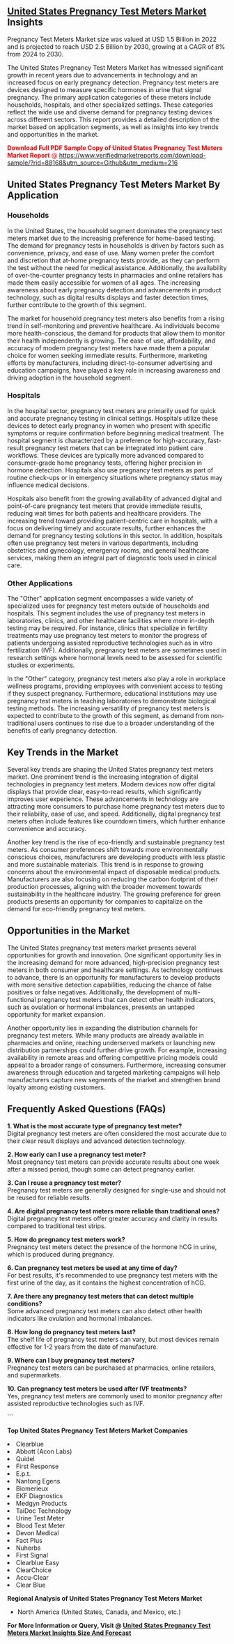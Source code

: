 <h2><a href="https://www.verifiedmarketreports.com/download-sample/?rid=88168&amp;utm_source=Github&amp;utm_medium=216" target="_blank">United States Pregnancy Test Meters Market</a> Insights</h2><p>Pregnancy Test Meters Market size was valued at USD 1.5 Billion in 2022 and is projected to reach USD 2.5 Billion by 2030, growing at a CAGR of 8% from 2024 to 2030.</p><p><p>The United States Pregnancy Test Meters Market has witnessed significant growth in recent years due to advancements in technology and an increased focus on early pregnancy detection. Pregnancy test meters are devices designed to measure specific hormones in urine that signal pregnancy. The primary application categories of these meters include households, hospitals, and other specialized settings. These categories reflect the wide use and diverse demand for pregnancy testing devices across different sectors. This report provides a detailed description of the market based on application segments, as well as insights into key trends and opportunities in the market.</p><p><p><span class=""><span style="color: #ff0000;"><strong>Download Full PDF Sample Copy of United States Pregnancy Test Meters Market Report</strong> @ </span><a href="https://www.verifiedmarketreports.com/download-sample/?rid=88168&amp;utm_source=Github&amp;utm_medium=216" target="_blank">https://www.verifiedmarketreports.com/download-sample/?rid=88168&amp;utm_source=Github&amp;utm_medium=216</a></span></p></p><h2>United States Pregnancy Test Meters Market By Application</h2><h3>Households</h3><p>In the United States, the household segment dominates the pregnancy test meters market due to the increasing preference for home-based testing. The demand for pregnancy tests in households is driven by factors such as convenience, privacy, and ease of use. Many women prefer the comfort and discretion that at-home pregnancy tests provide, as they can perform the test without the need for medical assistance. Additionally, the availability of over-the-counter pregnancy tests in pharmacies and online retailers has made them easily accessible for women of all ages. The increasing awareness about early pregnancy detection and advancements in product technology, such as digital results displays and faster detection times, further contribute to the growth of this segment.</p><p>The market for household pregnancy test meters also benefits from a rising trend in self-monitoring and preventive healthcare. As individuals become more health-conscious, the demand for products that allow them to monitor their health independently is growing. The ease of use, affordability, and accuracy of modern pregnancy test meters have made them a popular choice for women seeking immediate results. Furthermore, marketing efforts by manufacturers, including direct-to-consumer advertising and education campaigns, have played a key role in increasing awareness and driving adoption in the household segment.</p><h3>Hospitals</h3><p>In the hospital sector, pregnancy test meters are primarily used for quick and accurate pregnancy testing in clinical settings. Hospitals utilize these devices to detect early pregnancy in women who present with specific symptoms or require confirmation before beginning medical treatment. The hospital segment is characterized by a preference for high-accuracy, fast-result pregnancy test meters that can be integrated into patient care workflows. These devices are typically more advanced compared to consumer-grade home pregnancy tests, offering higher precision in hormone detection. Hospitals also use pregnancy test meters as part of routine check-ups or in emergency situations where pregnancy status may influence medical decisions.</p><p>Hospitals also benefit from the growing availability of advanced digital and point-of-care pregnancy test meters that provide immediate results, reducing wait times for both patients and healthcare providers. The increasing trend toward providing patient-centric care in hospitals, with a focus on delivering timely and accurate results, further enhances the demand for pregnancy testing solutions in this sector. In addition, hospitals often use pregnancy test meters in various departments, including obstetrics and gynecology, emergency rooms, and general healthcare services, making them an integral part of diagnostic tools used in clinical care.</p><h3>Other Applications</h3><p>The "Other" application segment encompasses a wide variety of specialized uses for pregnancy test meters outside of households and hospitals. This segment includes the use of pregnancy test meters in laboratories, clinics, and other healthcare facilities where more in-depth testing may be required. For instance, clinics that specialize in fertility treatments may use pregnancy test meters to monitor the progress of patients undergoing assisted reproductive technologies such as in vitro fertilization (IVF). Additionally, pregnancy test meters are sometimes used in research settings where hormonal levels need to be assessed for scientific studies or experiments.</p><p>In the "Other" category, pregnancy test meters also play a role in workplace wellness programs, providing employees with convenient access to testing if they suspect pregnancy. Furthermore, educational institutions may use pregnancy test meters in teaching laboratories to demonstrate biological testing methods. The increasing versatility of pregnancy test meters is expected to contribute to the growth of this segment, as demand from non-traditional users continues to rise due to a broader understanding of the benefits of early pregnancy detection.</p><h2>Key Trends in the Market</h2><p>Several key trends are shaping the United States pregnancy test meters market. One prominent trend is the increasing integration of digital technologies in pregnancy test meters. Modern devices now offer digital displays that provide clear, easy-to-read results, which significantly improves user experience. These advancements in technology are attracting more consumers to purchase home pregnancy test meters due to their reliability, ease of use, and speed. Additionally, digital pregnancy test meters often include features like countdown timers, which further enhance convenience and accuracy.</p><p>Another key trend is the rise of eco-friendly and sustainable pregnancy test meters. As consumer preferences shift towards more environmentally conscious choices, manufacturers are developing products with less plastic and more sustainable materials. This trend is in response to growing concerns about the environmental impact of disposable medical products. Manufacturers are also focusing on reducing the carbon footprint of their production processes, aligning with the broader movement towards sustainability in the healthcare industry. The growing preference for green products presents an opportunity for companies to capitalize on the demand for eco-friendly pregnancy test meters.</p><h2>Opportunities in the Market</h2><p>The United States pregnancy test meters market presents several opportunities for growth and innovation. One significant opportunity lies in the increasing demand for more advanced, high-precision pregnancy test meters in both consumer and healthcare settings. As technology continues to advance, there is an opportunity for manufacturers to develop products with more sensitive detection capabilities, reducing the chance of false positives or false negatives. Additionally, the development of multi-functional pregnancy test meters that can detect other health indicators, such as ovulation or hormonal imbalances, presents an untapped opportunity for market expansion.</p><p>Another opportunity lies in expanding the distribution channels for pregnancy test meters. While many products are already available in pharmacies and online, reaching underserved markets or launching new distribution partnerships could further drive growth. For example, increasing availability in remote areas and offering competitive pricing models could appeal to a broader range of consumers. Furthermore, increasing consumer awareness through education and targeted marketing campaigns will help manufacturers capture new segments of the market and strengthen brand loyalty among existing customers.</p><h2>Frequently Asked Questions (FAQs)</h2><p><strong>1. What is the most accurate type of pregnancy test meter?</strong><br> Digital pregnancy test meters are often considered the most accurate due to their clear result displays and advanced detection technology.</p><p><strong>2. How early can I use a pregnancy test meter?</strong><br> Most pregnancy test meters can provide accurate results about one week after a missed period, though some can detect pregnancy earlier.</p><p><strong>3. Can I reuse a pregnancy test meter?</strong><br> Pregnancy test meters are generally designed for single-use and should not be reused for reliable results.</p><p><strong>4. Are digital pregnancy test meters more reliable than traditional ones?</strong><br> Digital pregnancy test meters offer greater accuracy and clarity in results compared to traditional test strips.</p><p><strong>5. How do pregnancy test meters work?</strong><br> Pregnancy test meters detect the presence of the hormone hCG in urine, which is produced during pregnancy.</p><p><strong>6. Can pregnancy test meters be used at any time of day?</strong><br> For best results, it's recommended to use pregnancy test meters with the first urine of the day, as it contains the highest concentration of hCG.</p><p><strong>7. Are there any pregnancy test meters that can detect multiple conditions?</strong><br> Some advanced pregnancy test meters can also detect other health indicators like ovulation and hormonal imbalances.</p><p><strong>8. How long do pregnancy test meters last?</strong><br> The shelf life of pregnancy test meters can vary, but most devices remain effective for 1-2 years from the date of manufacture.</p><p><strong>9. Where can I buy pregnancy test meters?</strong><br> Pregnancy test meters can be purchased at pharmacies, online retailers, and supermarkets.</p><p><strong>10. Can pregnancy test meters be used after IVF treatments?</strong><br> Yes, pregnancy test meters are commonly used to monitor pregnancy after assisted reproductive technologies such as IVF.</p>```</p><p><strong>Top United States Pregnancy Test Meters Market Companies</strong></p><div data-test-id=""><p><li>Clearblue</li><li> Abbott (Acon Labs)</li><li> Quidel</li><li> First Response</li><li> E.p.t.</li><li> Nantong Egens</li><li> Biomerieux</li><li> EKF Diagnostics</li><li> Medgyn Products</li><li> TaiDoc Technology</li><li> Urine Test Meter</li><li> Blood Test Meter</li><li> Devon Medical</li><li> Fact Plus</li><li> Nuherbs</li><li> First Signal</li><li> Clearblue Easy</li><li> ClearChoice</li><li> Accu-Clear</li><li> Clear Blue</li></p><div><strong>Regional Analysis of&nbsp;United States Pregnancy Test Meters Market</strong></div><ul><li dir="ltr"><p dir="ltr">North America&nbsp;(United States, Canada, and Mexico, etc.)</p></li></ul><p><strong>For More Information or Query, Visit @&nbsp;</strong><strong><a href="https://www.verifiedmarketreports.com/product/global-pregnancy-test-meters-market-growth-2019-2024/?utm_source=Github&amp;utm_medium=216" target="_blank">United States Pregnancy Test Meters Market Insights Size And Forecast</a></strong></p></div>
